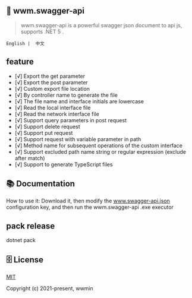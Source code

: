 ﻿## 🦄 wwm.swagger-api

> wwm.swagger-api is a powerful swagger json document to api js, supports .NET 5 .

    English |  中文

## feature
- [√] Export the get parameter
- [√] Export the post parameter
- [√] Custom export file location
- [√] By controller name to generate the file
- [√] The file name and interface initials are lowercase
- [√] Read the local interface file
- [√] Read the network interface file
- [√] Support query parameters in post request
- [√] Support delete request
- [√] Support put request
- [√] Support request with variable parameter in path
- [√] Method name for subsequent operations of the custom interface
- [√] Support excluded path name string or regular expression (exclude after match)
- [√] Support to generate TypeScript files

## 📚 Documentation
How to use it: Download it, then modify the www.swagger-api.json configuration key, and then run the wwm.swagger-api .exe executor
## pack release
dotnet pack

## 🗄 License

[MIT](https://opensource.org/licenses/MIT)

Copyright (c) 2021-present, wwmin